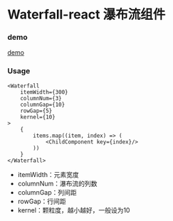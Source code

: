 # Waterfall-react 瀑布流组件

### demo
[demo](https://jyoketsu.github.io/react-waterfall-responsive/)
### Usage
```
<Waterfall
    itemWidth={300}
    columnNum={3}
    columnGap={10}
    rowGap={5}
    kernel={10}
>
    {
        items.map((item, index) => (
            <ChildComponent key={index}/>
        ))
    }
</Waterfall>
```
- itemWidth：元素宽度
- columnNum：瀑布流的列数
- columnGap：列间距
- rowGap：行间距
- kernel：颗粒度，越小越好，一般设为10
